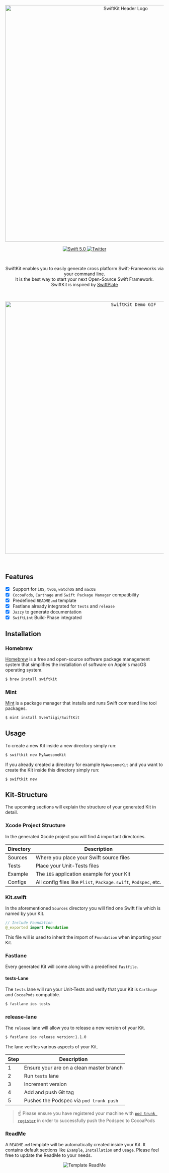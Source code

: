 <p align="center">
   <img width="750" src="https://raw.githubusercontent.com/SvenTiigi/SwiftKit/gh-pages/readMeAssets/SwiftKit.png?token=ACZQQFRDMCNQJJK5HOTE7HC4ZXTOK" alt="SwiftKit Header Logo">
</p>

<p align="center">
   <a href="https://developer.apple.com/swift/">
      <img src="https://img.shields.io/badge/Swift-5.0-orange.svg?style=flat" alt="Swift 5.0">
   </a>
   <a href="https://twitter.com/SvenTiigi/">
      <img src="https://img.shields.io/badge/Twitter-@SvenTiigi-blue.svg?style=flat" alt="Twitter">
   </a>
</p>

<br/>

<p align="center">
SwiftKit enables you to easily generate cross platform Swift-Frameworks via your command line.<br/>
It is the best way to start your next Open-Source Swift Framework.<br/>
SwiftKit is inspired by <a href="https://github.com/JohnSundell/SwiftPlate">SwiftPlate</a>
</p>

<br/>

<p align="center">
  <kbd><img width="800" src="https://raw.githubusercontent.com/SvenTiigi/SwiftKit/gh-pages/readMeAssets/SwiftKitDemo.gif?token=ACZQQFXOJIIBNFKO2H3VEUS4Z3MSO" alt="SwiftKit Demo GIF"></kbd>
</p>

<br/>

## Features

- [x] Support for `iOS`, `tvOS`, `watchOS` and `macOS`
- [x] `CocoaPods`, `Carthage` and `Swift Package Manager` compatibility
- [x] Predefined `README.md` template
- [x] Fastlane already integrated for `tests` and `release`
- [x] `Jazzy` to generate documentation
- [x] `SwiftLint` Build-Phase integrated

## Installation

### Homebrew

[Homebrew](https://brew.sh/) is a free and open-source software package management system that simplifies the installation of software on Apple's macOS operating system.

```bash
$ brew install swiftkit
```

### Mint

[Mint](https://github.com/yonaskolb/Mint) is a package manager that installs and runs Swift command line tool packages.

```bash
$ mint install SvenTiigi/SwiftKit
```

## Usage

To create a new Kit inside a new directory simply run:

```bash
$ swiftkit new MyAwesomeKit
```

If you already created a directory for example `MyAwesomeKit` and you want to create the Kit inside this directory simply run:

```bash
$ swiftkit new
```

## Kit-Structure
The upcoming sections will explain the structure of your generated Kit in detail.

### Xcode Project Structure

In the generated Xcode project you will find 4 important directories.

| Directory | Description |
| --- | --- |
| Sources | Where you place your Swift source files |
| Tests | Place your Unit-Tests files |
| Example | The `iOS` application example for your Kit |
| Configs | All config files like `Plist`, `Package.swift`, `Podspec`, etc. |

### Kit.swift

In the aforementioned `Sources` directory you will find one Swift file which is named by your Kit.

```swift
// Include Foundation
@_exported import Foundation
```

This file will is used to inherit the import of `Foundation` when importing your Kit.

### Fastlane

Every generated Kit will come along with a predefined `Fastfile`.

#### tests-Lane

The `tests` lane will run your Unit-Tests and verify that your Kit is `Carthage` and `CocoaPods` compatible.

```bash
$ fastlane ios tests
```

### release-lane

The `release` lane will allow you to release a new version of your Kit.

```bash
$ fastlane ios release version:1.1.0
```

The lane verifies various aspects of your Kit.

| Step | Description |
| --- | --- |
| 1 | Ensure your are on a clean master branch |
| 2 | Run `tests` lane |
| 3 | Increment version |
| 4 | Add and push Git tag |
| 5 | Pushes the Podspec via `pod trunk push` |

> ☝️ Please ensure you have registered your machine with [`pod trunk register`](https://guides.cocoapods.org/making/getting-setup-with-trunk.html) in order to successfully push the Podspec to CocoaPods

### ReadMe

A `README.md` template will be automatically created inside your Kit. It contains default sections like `Example`, `Installation` and `Usage`. Please feel free to update the ReadMe to your needs.

<p align="center">
   <img src="https://raw.githubusercontent.com/SvenTiigi/SwiftKit/gh-pages/readMeAssets/TemplateReadMe.png?token=ACZQQFWOBACXKQBG7JB7QFK4Z3OMI" alt="Template ReadMe">
</p>
